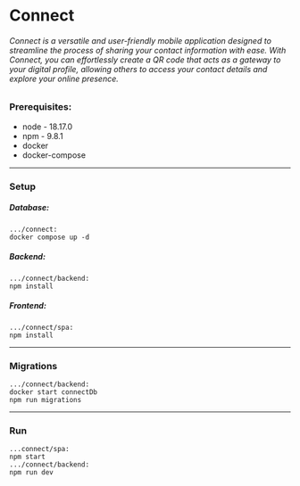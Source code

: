 # Connect

###### Connect is a versatile and user-friendly mobile application designed to streamline the process of sharing your contact information with ease. With Connect, you can effortlessly create a QR code that acts as a gateway to your digital profile, allowing others to access your contact details and explore your online presence.

### Prerequisites:

-   node - 18.17.0
-   npm - 9.8.1
-   docker
-   docker-compose

---

### Setup

##### Database:

    .../connect:
    docker compose up -d

##### Backend:

    .../connect/backend:
    npm install

##### Frontend:

    .../connect/spa:
    npm install

---

### Migrations

    .../connect/backend:
    docker start connectDb
    npm run migrations

---

### Run

    ...connect/spa:
    npm start
    .../connect/backend:
    npm run dev
